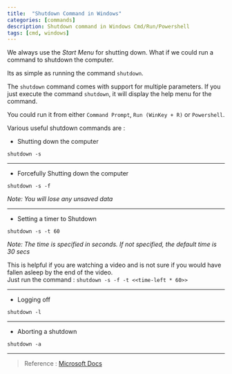 ```yaml
---
title:  "Shutdown Command in Windows"
categories: [commands]
description: Shutdown command in Windows Cmd/Run/Powershell
tags: [cmd, windows]
---
```


We always use the _Start Menu_ for shutting down. What if we could run a command to shutdown the computer.  

Its as simple as running the command `shutdown`.  

The `shutdown` command comes with support for multiple parameters. If you just execute the command `shutdown`, it will display the help menu for the command.

You could run it from either `Command Prompt`, `Run (WinKey + R)` or `Powershell`.

Various useful shutdown commands are :

  
* Shutting down the computer

``` 
shutdown -s
```

-------------------------

* Forcefully Shutting down the computer

``` 
shutdown -s -f
```

_Note: You will lose any unsaved data_

-------------------------

* Setting a timer to Shutdown

``` 
shutdown -s -t 60
```

_Note: The time is specified in seconds. If not specified, the default time is 30 secs_

This is helpful if you are watching a video and is not sure if you would have fallen asleep by the end of the video.  
Just run the command : `shutdown -s -f -t <<time-left * 60>>`

-------------------------

* Logging off

``` 
shutdown -l
```

-------------------------

* Aborting a shutdown

``` 
shutdown -a
```

-------------------------

> Reference : [Microsoft Docs](https://docs.microsoft.com/en-us/windows-server/administration/windows-commands/shutdown)